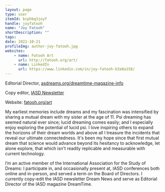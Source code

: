 ```yaml
---
layout: page
type: user
itemId: bcphbq3joyf
handle: joyfatooh
name: "Joy Fatooh"
shortDescription: ""
tags:
date: 2022-10-21
profileImg: author-joy-fatooh.jpg
websites:
    - name: Fatooh Art
      url: http://fatooh.org/art/
    - name: LinkedIn
      url: https://www.linkedin.com/in/joy-fatooh-b3a8a158/
---
```


Editorial Director, [asdreams.org/dreamtime-magazine-info](https://www.asdreams.org/dreamtime-magazine-info)

Copy editor, [IASD Newsletter](http://www.asdreams.org/dreamnewsletter/)

Website: [fatooh.org/art](http://fatooh.org/art/)

My earliest memories include dreams and my fascination was intensified by sharing a mutual dream with my sister at the age of 11. Psi dreaming has seemed natural ever since; lucid dreaming comes easily; and I especially enjoy exploring the potential of lucid psi. I love inspiring others to expand the horizons of their dream worlds and above all I treasure the incidents that reveal our ultimate connectedness. It's been my hope since that first mutual dream that science would advance beyond its hesitancy to acknowledge, let alone explore, that which isn't readily replicable and measurable with current technology.

I’m an active member of the International Association for the Study of Dreams: I participate in, and occasionally present at, IASD conferences both online and in-person, and served a term on the Board of Directors. I currently copy-edit the IASD newsletter Dream News and serve as Editorial Director of the IASD magazine DreamTime.
